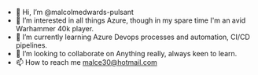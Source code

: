 - 👋 Hi, I’m @malcolmedwards-pulsant
- 👀 I’m interested in all things Azure, though in my spare time I'm an avid Warhammer 40k player.
- 🌱 I’m currently learning Azure Devops processes and automation, CI/CD pipelines.
- 💞️ I’m looking to collaborate on Anything really, always keen to learn.
- 📫 How to reach me malce30@hotmail.com

<!---
malcolmedwards-pulsant/malcolmedwards-pulsant is a ✨ special ✨ repository because its `README.md` (this file) appears on your GitHub profile.
You can click the Preview link to take a look at your changes.
--->
